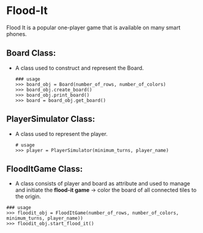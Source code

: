 # Flood-It
Flood It is a popular one-player game that is available on many smart phones.

## Board Class: 
- A class used to construct and represent the Board.
  ```
  ### usage
  >>> board_obj = Board(number_of_rows, number_of_colors)
  >>> board_obj.create_board()
  >>> board_obj.print_board()
  >>> board = board_obj.get_board()
  ```

## PlayerSimulator Class: 
- A class used to represent the player.
  ```
  # usage
  >>> player = PlayerSimulator(minimum_turns, player_name)
  ```

## FloodItGame Class: 
-  A class consists of player and board as attribute and used to manage and initiate the **flood-it game** -> color the board of all
  connected tiles to the origin.
  ```
  ### usage
  >>> floodit_obj = FloodItGame(number_of_rows, number_of_colors, minimum_turns, player_name))
  >>> floodit_obj.start_flood_it()
  ```